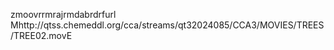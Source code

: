    zmoov   rrmra   jrmda   brdrf    url    Mhttp://qtss.chemeddl.org/cca/streams/qt32024085/CCA3/MOVIES/TREES/TREE02.mov E

